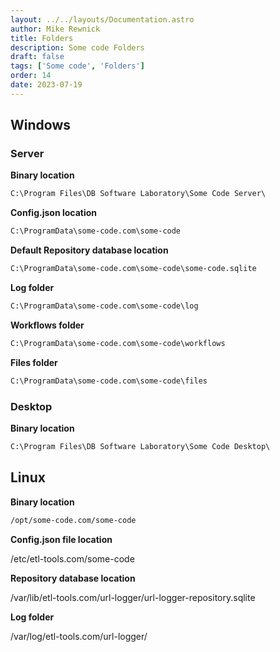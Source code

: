 ```yaml
---
layout: ../../layouts/Documentation.astro
author: Mike Rewnick
title: Folders
description: Some code Folders
draft: false
tags: ['Some code', 'Folders']
order: 14
date: 2023-07-19
---
```


## Windows

### Server

**Binary location**

```cmd
C:\Program Files\DB Software Laboratory\Some Code Server\
```

**Config.json location**

```cmd
C:\ProgramData\some-code.com\some-code
```

**Default Repository database location**

```cmd
C:\ProgramData\some-code.com\some-code\some-code.sqlite
```

**Log folder**

```cmd
C:\ProgramData\some-code.com\some-code\log
```

**Workflows folder**

```cmd
C:\ProgramData\some-code.com\some-code\workflows
```

**Files folder**

```cmd
C:\ProgramData\some-code.com\some-code\files
```

### Desktop

**Binary location**

```cmd
C:\Program Files\DB Software Laboratory\Some Code Desktop\
```

## Linux

**Binary location**

```bash
/opt/some-code.com/some-code
```

**Config.json file location**

/etc/etl-tools.com/some-code

**Repository database location**

/var/lib/etl-tools.com/url-logger/url-logger-repository.sqlite

**Log folder**

/var/log/etl-tools.com/url-logger/
